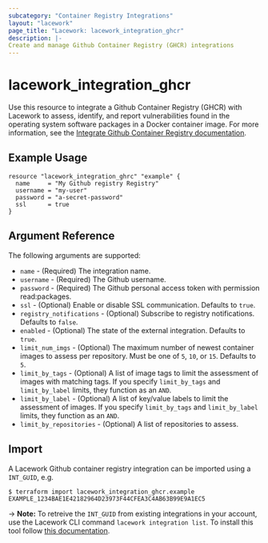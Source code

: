 ```yaml
---
subcategory: "Container Registry Integrations"
layout: "lacework"
page_title: "Lacework: lacework_integration_ghcr"
description: |-
Create and manage Github Container Registry (GHCR) integrations
---
```


# lacework\_integration\_ghcr

Use this resource to integrate a Github Container Registry (GHCR) with Lacework to assess, identify,
and report vulnerabilities found in the operating system software packages in a Docker container
image. For more information, see the [Integrate Github Container Registry documentation](https://support.lacework.com/hc/en-us/articles/1500002482302-Integrate-GitHub-Container-Registry).

## Example Usage

```hcl
resource "lacework_integration_ghrc" "example" {
  name     = "My Github registry Registry"
  username = "my-user"
  password = "a-secret-password"
  ssl      = true
}
```

## Argument Reference

The following arguments are supported:

* `name` - (Required) The integration name.
* `username` - (Required) The Github username.
* `password` - (Required) The Github personal access token with permission read:packages.
* `ssl` - (Optional) Enable or disable SSL communication. Defaults to `true`.
* `registry_notifications` - (Optional) Subscribe to registry notifications. Defaults to `false`.
* `enabled` - (Optional) The state of the external integration. Defaults to `true`.
* `limit_num_imgs` - (Optional) The maximum number of newest container images to assess per repository. Must be one of `5`, `10`, or `15`. Defaults to `5`.
* `limit_by_tags` - (Optional) A list of image tags to limit the assessment of images with matching tags. If you specify `limit_by_tags` and `limit_by_label` limits, they function as an `AND`.
* `limit_by_label` - (Optional) A list of key/value labels to limit the assessment of images. If you specify `limit_by_tags` and `limit_by_label` limits, they function as an `AND`.
* `limit_by_repositories` - (Optional) A list of repositories to assess.

## Import

A Lacework Github container registry integration can be imported using a `INT_GUID`, e.g.

```
$ terraform import lacework_integration_ghcr.example EXAMPLE_1234BAE1E42182964D23973F44CFEA3C4AB63B99E9A1EC5
```
-> **Note:** To retreive the `INT_GUID` from existing integrations in your account, use the
	Lacework CLI command `lacework integration list`. To install this tool follow
	[this documentation](https://github.com/lacework/go-sdk/wiki/CLI-Documentation#installation).
